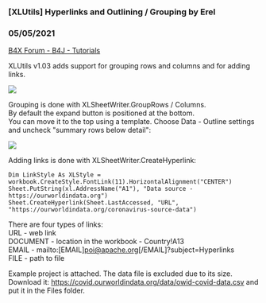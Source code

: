 ### [XLUtils] Hyperlinks and Outlining / Grouping by Erel
### 05/05/2021
[B4X Forum - B4J - Tutorials](https://www.b4x.com/android/forum/threads/130413/)

XLUtils v1.03 adds support for grouping rows and columns and for adding links.  
  
![](https://www.b4x.com/android/forum/attachments/112806)  
  
Grouping is done with XLSheetWriter.GroupRows / Columns.  
By default the expand button is positioned at the bottom.  
You can move it to the top using a template. Choose Data - Outline settings and uncheck "summary rows below detail":  
  
![](https://www.b4x.com/android/forum/attachments/112808)  
  
Adding links is done with XLSheetWriter.CreateHyperlink:  

```B4X
Dim LinkStyle As XLStyle = workbook.CreateStyle.FontLink(11).HorizontalAlignment("CENTER")  
Sheet.PutString(xl.AddressName("A1"), "Data source - https://ourworldindata.org")  
Sheet.CreateHyperlink(Sheet.LastAccessed, "URL", "https://ourworldindata.org/coronavirus-source-data")
```

  
  
There are four types of links:  
URL - web link  
DOCUMENT - location in the workbook - Country!A13  
EMAIL - mailto:[EMAIL]poi@apache.org[/EMAIL]?subject=Hyperlinks  
FILE - path to file  
  
Example project is attached. The data file is excluded due to its size. Download it: <https://covid.ourworldindata.org/data/owid-covid-data.csv> and put it in the Files folder.